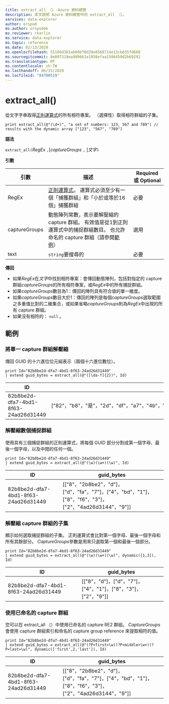 ```yaml
---
title: extract_all （）-Azure 資料總管
description: 本文說明 Azure 資料總管中的 extract_all （）。
services: data-explorer
author: orspod
ms.author: orspodek
ms.reviewer: rkarlin
ms.service: data-explorer
ms.topic: reference
ms.date: 02/13/2020
ms.openlocfilehash: 55168d381ab69bf0d29e8560714e13cb635fd688
ms.sourcegitcommit: 8e097319ea989661e1958efaa1586459d2b69292
ms.translationtype: MT
ms.contentlocale: zh-TW
ms.lasthandoff: 06/15/2020
ms.locfileid: "84780519"
---
```

# <a name="extract_all"></a>extract_all()

從文字字串取得[正則運算式](./re2.md)的所有相符專案。
（選擇性）取得相符群組的子集。

```kusto
print extract_all(@"(\d+)", "a set of numbers: 123, 567 and 789") // results with the dynamic array ["123", "567", "789"]
```

**語法**

`extract_all(`*RegEx* `,`[*captureGroups* `,` ]*文字*`)`

**引數**

|引數        |描述                                  |Required 或 Optional  |
|----------------|---------------------------------------------|----------------------|
|RegEx           | [正則運算式](./re2.md)。 運算式必須至少有一個「捕獲群組」和「小於或等於16個」捕獲群組                                                         |必要              |
|captureGroups   |動態陣列常數，表示要解壓縮的 capture 群組。 有效值是從1到正則運算式中的捕捉群組數目。 也允許命名的 capture 群組（請參閱[範例](#examples)）|選用         |
|text            |`string`要搜尋的                         |必要              |

**傳回**

* 如果*RegEx*在*文字*中找到相符專案：會傳回動態陣列，包括對指定的 capture 群組*captureGroups*的所有相符專案，或*RegEx*中的所有捕捉群組。
* 如果*captureGroups*數目為1：傳回的陣列具有符合值的單一維度。
* 如果*captureGroups*數目大於1：傳回的陣列是每個*captureGroups*選取範圍之多重值比對的二維集合，或如果省略*captureGroups*則為*RegEx*中出現的所有 capture 群組。
* 如果沒有相符的： `null` 。

## <a name="examples"></a>範例

### <a name="extract-a-single-capture-group"></a>將單一 capture 群組解壓縮

傳回 GUID 的十六進位位元組表示（兩個十六進位數位）。

```kusto
print Id="82b8be2d-dfa7-4bd1-8f63-24ad26d31449"
| extend guid_bytes = extract_all(@"([\da-f]{2})", Id) 
```

|ID|guid_bytes|
|---|---|
|82b8be2d-dfa7-4bd1-8f63-24ad26d31449|["82"，"b8"，"是"，"2d"，"df"，"a7"，"4b"，"d1"，"8f"，"63"，"24"，"ad"，"26"，"d3"，"14"，"49"]|

### <a name="extract-several-capture-groups"></a>解壓縮數個捕捉群組 

使用具有三個捕捉群組的正則運算式，將每個 GUID 部分分割成第一個字母、最後一個字母，以及中間的任何一個。

```kusto
print Id="82b8be2d-dfa7-4bd1-8f63-24ad26d31449"
| extend guid_bytes = extract_all(@"(\w)(\w+)(\w)", Id)
```

|ID|guid_bytes|
|---|---|
|82b8be2d-dfa7-4bd1-8f63-24ad26d31449|[["8"，"2b8be2"，"d"]，["d"，"fa"，"7"]，["4"，"bd"，"1"]，["8"，"f6"，"3"]，["2"，"4ad26d3144"，"9"]]|

### <a name="extract-a-subset-of-capture-groups"></a>解壓縮 capture 群組的子集

顯示如何選取捕捉群組的子集。 正則運算式會比對第一個字母、最後一個字母和所有其餘部分。 *CaptureGroups*參數是用來只選取第一個和最後一個部分。

```kusto
print Id="82b8be2d-dfa7-4bd1-8f63-24ad26d31449"
| extend guid_bytes = extract_all(@"(\w)(\w+)(\w)", dynamic([1,3]), Id) 
```

|ID|guid_bytes|
|---|---|
|82b8be2d-dfa7-4bd1-8f63-24ad26d31449|[["8"，"d"]，["d"，"7"]，["4"，"1"]，["8"，"3"]，["2"，"9"]]|

### <a name="using-named-capture-groups"></a>使用已命名的 capture 群組

您可以在 extract_all （）中使用已命名的 capture RE2 群組。
*CaptureGroups*會使用 capture 群組索引和命名的 capture group reference 來提取相符的值。

```kusto
print Id="82b8be2d-dfa7-4bd1-8f63-24ad26d31449"
| extend guid_bytes = extract_all(@"(?P<first>\w)(?P<middle>\w+)(?P<last>\w)", dynamic(['first',2,'last']), Id) 
```

|ID|guid_bytes|
|---|---|
|82b8be2d-dfa7-4bd1-8f63-24ad26d31449|[["8"，"2b8be2"，"d"]，["d"，"fa"，"7"]，["4"，"bd"，"1"]，["8"，"f6"，"3"]，["2"，"4ad26d3144"，"9"]]|
